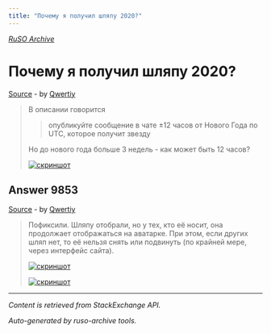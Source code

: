```yaml
---
title: "Почему я получил шляпу 2020?"
---
```

<p><i><a href="https://github.com/MSDN-WhiteKnight/ruso-archive/">RuSO Archive</a></i></p>
<h1>Почему я получил шляпу 2020?</h1>
<p><a href="https://ru.meta.stackoverflow.com/questions/9841/%d0%9f%d0%be%d1%87%d0%b5%d0%bc%d1%83-%d1%8f-%d0%bf%d0%be%d0%bb%d1%83%d1%87%d0%b8%d0%bb-%d1%88%d0%bb%d1%8f%d0%bf%d1%83-2020">Source</a> - by <a href="https://ru.meta.stackoverflow.com/users/178988/qwertiy">Qwertiy</a></p>
<blockquote>
<p>В описании говорится</p>

<blockquote>
  <p>опубликуйте сообщение в чате ±12 часов от Нового Года по UTC, которое получит звезду</p>
</blockquote>

<p>Но до нового года больше 3 недель - как может быть 12 часов?</p>

<p><a href="https://i.stack.imgur.com/MXCIy.png" rel="nofollow noreferrer"><img src="https://i.stack.imgur.com/MXCIy.png" alt="скриншот"></a></p>

</blockquote>
<h2>Answer 9853</h2>
<p><a href="https://ru.meta.stackoverflow.com/a/9853/">Source</a> - by <a href="https://ru.meta.stackoverflow.com/users/178988/qwertiy">Qwertiy</a></p>
<blockquote>
<p>Пофиксили. Шляпу отобрали, но у тех, кто её носит, она продолжает отображаться на аватарке. При этом, если других шляп нет, то её нельзя снять или подвинуть (по крайней мере, через интерфейс сайта).</p>

<p><a href="https://i.stack.imgur.com/Se8fR.png" rel="nofollow noreferrer"><img src="https://i.stack.imgur.com/Se8fR.png" alt="скриншот"></a></p>

<p><a href="https://i.stack.imgur.com/9jQj6.png" rel="nofollow noreferrer"><img src="https://i.stack.imgur.com/9jQj6.png" alt="скриншот"></a></p>

</blockquote>
<hr/>
<p><i>Content is retrieved from StackExchange API. </i></p>
<p><i>Auto-generated by ruso-archive tools. </i></p>
